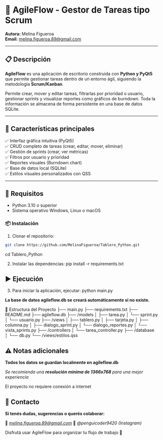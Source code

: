 # 🧠 AgileFlow - Gestor de Tareas tipo Scrum

**Autora:** Melina Figueroa  
**Email:** melina.figueroa.89@gmail.com

---

## 📋 Descripción

**AgileFlow** es una aplicación de escritorio construida con **Python y PyQt5** que permite gestionar tareas dentro de un entorno ágil, siguiendo la metodología **Scrum/Kanban**.

Permite crear, mover y editar tareas, filtrarlas por prioridad o usuario, gestionar sprints y visualizar reportes como gráficos de burndown. Toda la información se almacena de forma persistente en una base de datos SQLite.

---

## 🧩 Características principales

✅ Interfaz gráfica intuitiva (PyQt5)  
✅ CRUD completo de tareas (crear, editar, mover, eliminar)  
✅ Gestión de sprints (crear, ver métricas)  
✅ Filtros por usuario y prioridad  
✅ Reportes visuales (Burndown chart)  
✅ Base de datos local (SQLite)  
✅ Estilos visuales personalizados con QSS

---

## 🔧 Requisitos

- Python 3.10 o superior  
- Sistema operativo Windows, Linux o macOS

### 📦 Instalación

1. Clonar el repositorio:

```bash
git clone https://github.com/MelinaFigueroa/Tablero_Python.git
```
  
  cd Tablero_Python


2. Instalar las dependencias:
pip install -r requirements.txt


## ▶️ Ejecución

3. Para iniciar la aplicación, ejecutar:
python main.py

**La base de datos agileflow.db se creará automáticamente si no existe.**

📁 Estructura del Proyecto
├── main.py
├── requirements.txt
├── README.md
├── agileflow.db
├── /models
│   ├── tarea.py
│   └── sprint.py
│   └── usuario.py
├── /views
│   ├── tablero.py
│   ├── tarjeta.py
│   ├── columna.py
│   ├── dialogo_sprint.py
│   └── dialogo_reportes.py
│   └── vista_sprints.py
├── /controllers
│   └── tarea_controller.py
├── /database
│   └── db.py
└── /views/estilos.qss

## ⚠️ Notas adicionales

__Todos los datos se guardan localmente en agileflow.db__

_Se recomienda una **resolución mínima de 1366x768** para una mejor experiencia_

El proyecto no requiere conexión a internet

## 💌 Contacto
**Si tenés dudas, sugerencias o querés colaborar:**

📧 *melina.figueroa.89@gmail.com*
🐧 *@penguicoder9420 (Instagram)*

Disfrutá usar AgileFlow para organizar tu flujo de trabajo 🎯